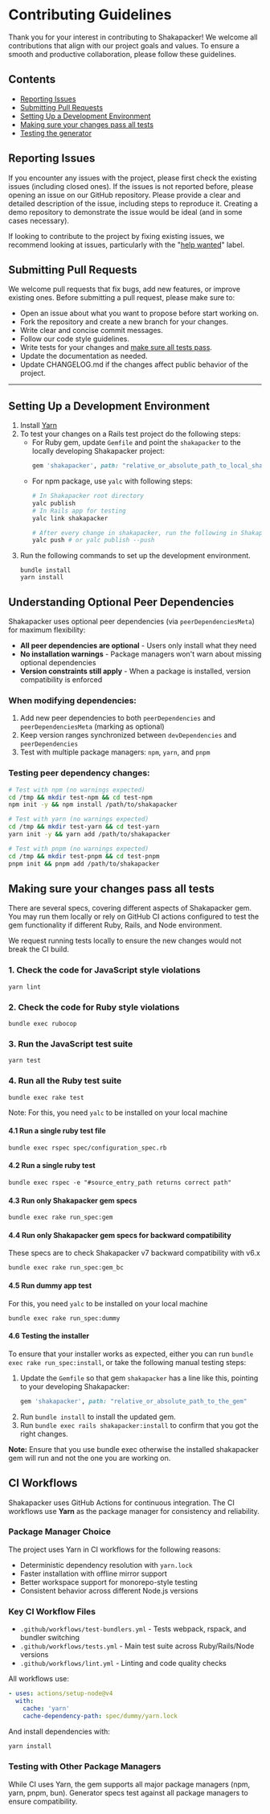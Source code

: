 # Contributing Guidelines

Thank you for your interest in contributing to Shakapacker! We welcome all contributions that align with our project goals and values. To ensure a smooth and productive collaboration, please follow these guidelines.

## Contents
- [Reporting Issues](#reporting-issues)
- [Submitting Pull Requests](#submitting-pull-requests)
- [Setting Up a Development Environment](#setting-up-a-development-environment)
- [Making sure your changes pass all tests](#making-sure-your-changes-pass-all-tests)
- [Testing the generator](#testing-the-generator)

## Reporting Issues
If you encounter any issues with the project, please first check the existing issues (including closed ones). If the issues is not reported before, please opening an issue on our GitHub repository. Please provide a clear and detailed description of the issue, including steps to reproduce it. Creating a demo repository to demonstrate the issue would be ideal (and in some cases necessary).

If looking to contribute to the project by fixing existing issues, we recommend looking at issues, particularly with the "[help wanted](https://github.com/shakacode/shakapacker/issues?q=is%3Aissue+label%3A%22help+wanted%22)" label.

## Submitting Pull Requests
We welcome pull requests that fix bugs, add new features, or improve existing ones. Before submitting a pull request, please make sure to:

  - Open an issue about what you want to propose before start working on.
  - Fork the repository and create a new branch for your changes.
  - Write clear and concise commit messages.
  - Follow our code style guidelines.
  - Write tests for your changes and [make sure all tests pass](#making-sure-your-changes-pass-all-tests).
  - Update the documentation as needed.
  - Update CHANGELOG.md if the changes affect public behavior of the project.

---
## Setting Up a Development Environment

1. Install [Yarn](https://classic.yarnpkg.com/)
2. To test your changes on a Rails test project do the following steps:
   - For Ruby gem, update `Gemfile` and point the `shakapacker` to the locally developing Shakapacker project:
      ```ruby
      gem 'shakapacker', path: "relative_or_absolute_path_to_local_shakapacker"
      ```
   - For npm package, use `yalc` with following steps:
      ```bash
      # In Shakapacker root directory
      yalc publish
      # In Rails app for testing
      yalc link shakapacker

      # After every change in shakapacker, run the following in Shakapacker directory
      yalc push # or yalc publish --push
      ```
3. Run the following commands to set up the development environment.
   ```
   bundle install
   yarn install
   ```

## Understanding Optional Peer Dependencies

Shakapacker uses optional peer dependencies (via `peerDependenciesMeta`) for maximum flexibility:

- **All peer dependencies are optional** - Users only install what they need
- **No installation warnings** - Package managers won't warn about missing optional dependencies
- **Version constraints still apply** - When a package is installed, version compatibility is enforced

### When modifying dependencies:
1. Add new peer dependencies to both `peerDependencies` and `peerDependenciesMeta` (marking as optional)
2. Keep version ranges synchronized between `devDependencies` and `peerDependencies`
3. Test with multiple package managers: `npm`, `yarn`, and `pnpm`

### Testing peer dependency changes:
```bash
# Test with npm (no warnings expected)
cd /tmp && mkdir test-npm && cd test-npm
npm init -y && npm install /path/to/shakapacker

# Test with yarn (no warnings expected)
cd /tmp && mkdir test-yarn && cd test-yarn
yarn init -y && yarn add /path/to/shakapacker

# Test with pnpm (no warnings expected)
cd /tmp && mkdir test-pnpm && cd test-pnpm
pnpm init && pnpm add /path/to/shakapacker
```

## Making sure your changes pass all tests

There are several specs, covering different aspects of Shakapacker gem. You may run them locally or rely on GitHub CI actions configured to test the gem functionality if different Ruby, Rails, and Node environment.

We request running tests locally to ensure the new changes would not break the CI build.

### 1. Check the code for JavaScript style violations

```
yarn lint
```

### 2. Check the code for Ruby style violations

```
bundle exec rubocop
```

### 3. Run the JavaScript test suite

```
yarn test
```

### 4. Run all the Ruby test suite

```
bundle exec rake test
```

Note: For this, you need `yalc` to be installed on your local machine

#### 4.1 Run a single ruby test file

```
bundle exec rspec spec/configuration_spec.rb
```

#### 4.2 Run a single ruby test

```
bundle exec rspec -e "#source_entry_path returns correct path"
```

#### 4.3 Run only Shakapacker gem specs

```
bundle exec rake run_spec:gem
```

#### 4.4 Run only Shakapacker gem specs for backward compatibility
These specs are to check Shakapacker v7 backward compatibility with v6.x

```
bundle exec rake run_spec:gem_bc
```

#### 4.5 Run dummy app test
For this, you need `yalc` to be installed on your local machine

```
bundle exec rake run_spec:dummy
```

#### 4.6 Testing the installer
To ensure that your installer works as expected, either you can run `bundle exec rake run_spec:install`, or take the following manual testing steps:

1. Update the `Gemfile` so that gem `shakapacker` has a line like this, pointing to your developing Shakapacker:
   ```ruby
   gem 'shakapacker', path: "relative_or_absolute_path_to_the_gem"
   ```
2. Run `bundle install` to install the updated gem.
3. Run `bundle exec rails shakapacker:install` to confirm that you got the right changes.

 **Note:** Ensure that you use bundle exec otherwise the installed shakapacker gem will run and not the one you are working on.

## CI Workflows

Shakapacker uses GitHub Actions for continuous integration. The CI workflows use **Yarn** as the package manager for consistency and reliability.

### Package Manager Choice

The project uses Yarn in CI workflows for the following reasons:
- Deterministic dependency resolution with `yarn.lock`
- Faster installation with offline mirror support
- Better workspace support for monorepo-style testing
- Consistent behavior across different Node.js versions

### Key CI Workflow Files

- `.github/workflows/test-bundlers.yml` - Tests webpack, rspack, and bundler switching
- `.github/workflows/tests.yml` - Main test suite across Ruby/Rails/Node versions
- `.github/workflows/lint.yml` - Linting and code quality checks

All workflows use:
```yaml
- uses: actions/setup-node@v4
  with:
    cache: 'yarn'
    cache-dependency-path: spec/dummy/yarn.lock
```

And install dependencies with:
```bash
yarn install
```

### Testing with Other Package Managers

While CI uses Yarn, the gem supports all major package managers (npm, yarn, pnpm, bun). Generator specs test against all package managers to ensure compatibility.

